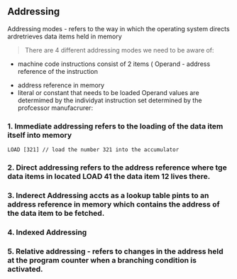 ## Addressing 

Addressing modes - refers to the way in which the operating system directs ardretrieves data items held in memory
> There are 4 different addressing modes we need to be aware of:
- machine code instructions consist of 2 items ( Operand - address reference of the instruction 
 * address reference  in memory 
 * literal or constant that needs to be loaded
Operand values are determimed by the individyat instruction set determined by the profcessor manufacrurer:

### 1. Immediate addressing refers to the loading of the data item itself into memory 
```
LOAD [321] // load the number 321 into the accumulator 
``` 
### 2. Direct addressing refers to the address reference where tge data items in located LOAD 41 the data item 12 lives there.

### 3. Inderect Addressing accts as a lookup table pints to an address reference in memory which contains the address of the data item to be fetched.
### 4. Indexed Addressing 

### 5. Relative addressing - refers to changes in the address held at the program counter when a branching condition is activated.
